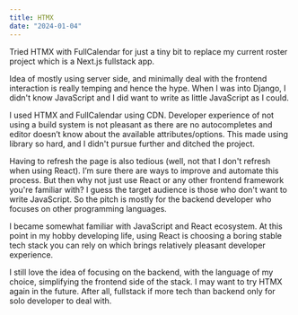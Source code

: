 ```yaml
---
title: HTMX
date: "2024-01-04"
---
```


Tried HTMX with FullCalendar for just a tiny bit to replace my current roster project which is a Next.js fullstack app.

Idea of mostly using server side, and minimally deal with the frontend interaction is really temping and hence the hype. When I was into Django, I didn't know JavaScript and I did want to write as little JavaScript as I could.

I used HTMX and FullCalendar using CDN. Developer experience of not using a build system is not pleasant as there are no autocompletes and editor doesn’t know about the available attributes/options. This made using library so hard, and I didn't pursue further and ditched the project.

Having to refresh the page is also tedious (well, not that I don't refresh when using React). I’m sure there are ways to improve and automate this process. But then why not just use React or any other frontend framework you're familiar with? I guess the target audience is those who don't want to write JavaScript. So the pitch is mostly for the backend developer who focuses on other programming languages.

I became somewhat familiar with JavaScript and React ecosystem. At this point in my hobby developing life, using React is choosing a boring stable tech stack you can rely on which brings relatively pleasant developer experience.

I still love the idea of focusing on the backend, with the language of my choice, simplifying the frontend side of the stack. I may want to try HTMX again in the future. After all, fullstack if more tech than backend only for solo developer to deal with.
